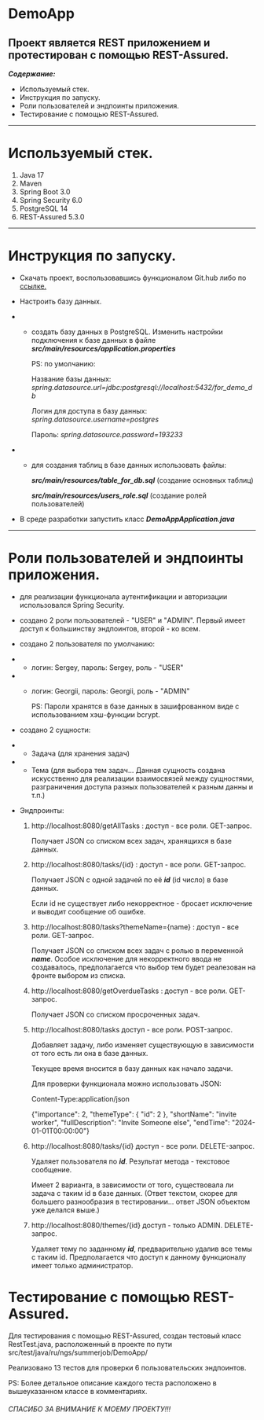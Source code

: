 # DemoApp

Проект является REST приложением и протестирован с помощью REST-Assured.
---
___Содержание:___   
* Используемый стек.
* Инструкция по запуску.
* Роли пользователей и эндпоинты приложения.
* Тестирование с помощью REST-Assured.
___     

# Используемый стек.
1. Java 17
2. Maven 
3. Spring Boot 3.0
4. Spring Security 6.0
5. PostgreSQL 14
6. REST-Assured 5.3.0
___

# Инструкция по запуску.
   
* Скачать проект, воспользовавшись функционалом Git.hub либо по [ссылке.](https://github.com/Sergei-Kovalev/DemoApp/archive/refs/heads/master.zip) 
* Настроить базу данных.
* * создать базу данных в PostgreSQL. Изменить настройки подключения к базе данных в файле ___src/main/resources/application.properties___

    PS: по умолчанию:
    
    Название базы данных: _spring.datasource.url=jdbc:postgresql://localhost:5432/for_demo_db_

    Логин для доступа в базу данных: _spring.datasource.username=postgres_

    Пароль: _spring.datasource.password=193233_

* * для создания таблиц в базе данных использовать файлы:

    ___src/main/resources/table_for_db.sql___ (создание основных таблиц) 

    ___src/main/resources/users_role.sql___ (создание ролей пользователей)

* В среде разработки запустить класс ___DemoAppApplication.java___

___

# Роли пользователей и эндпоинты приложения.

 * для реализации функционала аутентификации и авторизации использовался Spring Security. 
 * создано 2 роли пользователей - "USER" и "ADMIN". Первый имеет доступ к большинству эндпоинтов, второй - ко всем.
 * создано 2 пользователя по умолчанию:
  * * логин: Sergey, пароль: Sergey, роль - "USER"
  * * логин: Georgii, пароль: Georgii, роль - "ADMIN"
  
        PS: Пароли хранятся в базе данных в зашифрованном виде с использованием хэш-функции bcrypt.
* создано 2 сущности:
* * Задача (для хранения задач)
* * Тема (для выбора тем задач... Данная сущность создана искусственно для  реализации взаимосвязей между сущностями, разграничения доступа разных пользователей к разным данны и т.п.)

* Эндпроинты:
    1. http://localhost:8080/getAllTasks  : доступ - все роли. GET-запрос.

        Получает JSON со списком всех задач, хранящихся в базе данных.

    2. http://localhost:8080/tasks/{id} : доступ - все роли. GET-запрос.

        Получает JSON с одной задачей по её ___id___ (id число) в базе данных.

        Если id не существует либо некорректное - бросает исключение и выводит сообщение об ошибке.

    3. http://localhost:8080/tasks?themeName={name} : доступ - все роли. GET-запрос.
    
        Получает JSON со списком всех задач с ролью в переменной ___name___. Особое исключение для некорректного ввода не создавалось, предполагается что выбор тем будет реалезован на фронте выбором из списка.

    4. http://localhost:8080/getOverdueTasks : доступ - все роли. GET-запрос.

        Получает JSON со списком просроченных задач.

    5. http://localhost:8080/tasks доступ - все роли. POST-запрос.

        Добавляет задачу, либо изменяет существующую в зависимости от того есть ли она в базе данных. 
        
        Текущее время вносится в базу данных как начало задачи.
        
        Для проверки функционала можно использовать JSON:
        
        Content-Type:application/json

        {"importance": 2,
        "themeType": {
            "id": 2
        },
        "shortName": "invite worker",
        "fullDescription": "Invite Someone else",
        "endTime": "2024-01-01T00:00:00"}

    6. http://localhost:8080/tasks/{id} доступ - все роли. DELETE-запрос.

        Удаляет пользователя по ___id___. Результат метода - текстовое сообщение. 

        Имеет 2 варианта, в зависимости от того, существовала ли задача с таким id в базе данных. (Ответ текстом, скорее для большего разнообразия в тестировании... ответ JSON объектом уже делался выше.)

    7. http://localhost:8080/themes/{id} доступ - только ADMIN. DELETE-запрос.

        Удаляет тему по заданному ___id___, предварительно удалив все темы с таким id. Предполагается что доступ к данному функционалу имеет только администратор.


# Тестирование с помощью REST-Assured.

Для тестирования с помощью REST-Assured, создан тестовый класс RestTest.java, расположенный в проекте по пути src/test/java/ru/ngs/summerjob/DemoApp/

Реализовано 13 тестов для проверки 6 пользовательских эндпоинтов.

PS: Более детальное описание каждого теста расположено в вышеуказанном классе в комментариях.

###### CПАСИБО ЗА ВНИМАНИЕ К МОЕМУ ПРОЕКТУ!!!